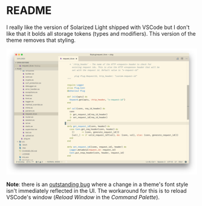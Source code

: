 # README

I really like the version of Solarized Light shipped with VSCode but I don't like that it bolds all storage tokens (types and modifiers). This version of the theme removes that styling.

![screenshot](screenshot.png)

**Note**: there is an [outstanding bug](https://github.com/Microsoft/vscode/issues/29421) where a change in a theme's font style isn't immediately reflected in the UI. The workaround for this is to reload VSCode's window (_Reload Window_ in the _Command Palette_).
